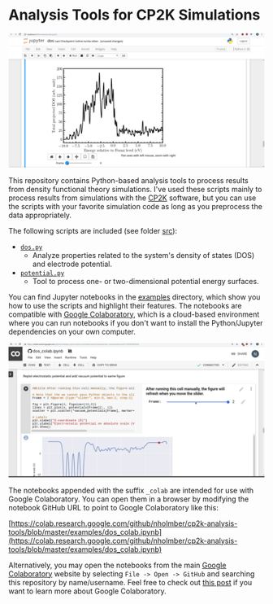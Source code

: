 # Analysis Tools for CP2K Simulations

![Interactive Notebooks](img/notebook.gif)

This repository contains Python-based analysis tools to process results from density functional theory simulations. I've used these scripts mainly to process results from simulations with the [CP2K](https://cp2k.org) software, but you can use the scripts with your favorite simulation code as long as you preprocess the data appropriately.

The following scripts are included (see folder [src](https://github.com/nholmber/cp2k-analysis-tools/tree/master/src)):
* [`dos.py`](https://github.com/nholmber/cp2k-analysis-tools/blob/master/src/dos.py)
	* Analyze properties related to the system's density of states (DOS) and electrode potential.
* [`potential.py`](https://github.com/nholmber/cp2k-analysis-tools/blob/master/src/potential.py)
	* Tool to process one- or two-dimensional potential energy surfaces.

You can find Jupyter notebooks in the [examples](https://github.com/nholmber/cp2k-analysis-tools/tree/master/examples) directory, which show you how to use the scripts and highlight their features. The notebooks are compatible with [Google Colaboratory](https://colab.research.google.com/), which is a cloud-based environment where you can run notebooks if you don't want to install the Python/Jupyter dependencies on your own computer.

![Opening Notebooks in Google Colaboratory](img/colab.gif)

The notebooks appended with the suffix `_colab` are intended for use with Google Colaboratory. You can open them in a browser by modifying the notebook GitHub URL to point to Google Colaboratory like this:

[https://colab.research.google.com/github/nholmber/cp2k-analysis-tools/blob/master/examples/dos_colab.ipynb](https://colab.research.google.com/github/nholmber/cp2k-analysis-tools/blob/master/examples/dos_colab.ipynb)

Alternatively, you may open the notebooks from the main [Google Colaboratory](https://colab.research.google.com/) website by selecting `File -> Open -> GitHub` and searching this repository by name/username. Feel free to check out [this post](https://nholmber.github.io/2018/09/google-colab/) if you want to learn more about Google Colaboratory.